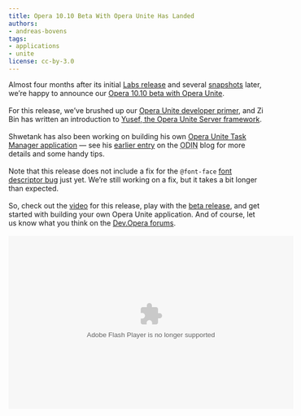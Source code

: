 ```yaml
---
title: Opera 10.10 Beta With Opera Unite Has Landed
authors:
- andreas-bovens
tags:
- applications
- unite
license: cc-by-3.0
---
```

Almost four months after its initial <a href="http://labs.opera.com/news/2009/06/16/">Labs release</a> and several <a href="http://my.opera.com/desktopteam/blog/">snapshots</a> later, we’re happy to announce our <a href="https://www.opera.com/browser/next/">Opera 10.10 beta with Opera Unite</a>.<br/><br/>For this release, we’ve brushed up our <a href="https://dev.opera.com/articles/view/opera-unite-developer-primer-revisited/">Opera Unite developer primer</a>, and Zi Bin has written an introduction to <a href="https://dev.opera.com/articles/view/yusef-the-unite-server-framework/">Yusef, the Opera Unite Server framework</a>.<br/><br/>Shwetank has also been working on building his own <a href="http://unite.opera.com/application/421/">Opera Unite Task Manager application</a> — see his <a href="http://my.opera.com/ODIN/blog/2009/10/13/a-close-up-look-at-developing-your-own-opera-unite-application">earlier entry</a> on the <abbr title="Opera Developer Network">ODIN</abbr> blog for more details and some handy tips.<br/><br/>Note that this release does not include a fix for the <code>@font-face</code> <a href="https://dev.opera.com/articles/view/the-opera-10-experience/#webfontsissue">font descriptor bug</a> just yet. We’re still working on a fix, but it takes a bit longer than expected.<br/><br/>So, check out the <a href="https://www.youtube.com/watch?v=Eak_o_1Kzd0&amp;feature=player_embedded">video</a> for this release, play with the <a href="https://www.opera.com/browser/next/">beta release</a>, and get started with building your own Opera Unite application. And of course, let us know what you think on the <a href="https://dev.opera.com/forums/">Dev.Opera forums</a>.<br/><br/><object type="application/x-shockwave-flash" style="width:560px; height:340px;" data=""><param name="movie" value="https://www.youtube.com/v/Eak_o_1Kzd0" />
</object><br/><br/>
